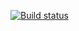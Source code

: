 [![Build status](https://ci.appveyor.com/api/projects/status/6m7nkwet9bc8xfyj?svg=true)](https://ci.appveyor.com/project/MironovED/2-1-testing-webinterface)